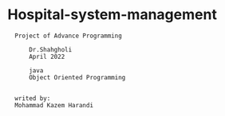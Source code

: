 # Hospital-system-management
      Project of Advance Programming
          
          Dr.Shahgholi
          April 2022

          java
          Object Oriented Programming
    

      writed by:
      Mohammad Kazem Harandi
